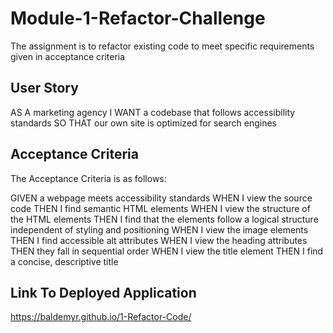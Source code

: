 # Module-1-Refactor-Challenge
The assignment is to refactor existing code to meet specific requirements given in acceptance criteria

## User Story
AS A marketing agency I WANT a codebase that follows accessibility standards SO THAT our own site is optimized for search engines

## Acceptance Criteria
The Acceptance Criteria is as follows:

GIVEN a webpage meets accessibility standards 
WHEN I view the source code 
THEN I find semantic HTML elements 
WHEN I view the structure of the HTML elements 
THEN I find that the elements follow a logical structure independent of styling and positioning 
WHEN I view the image elements THEN I find accessible alt attributes 
WHEN I view the heading attributes THEN they fall in sequential order WHEN I view the title element 
THEN I find a concise, descriptive title


## Link To Deployed Application
https://baldemyr.github.io/1-Refactor-Code/
